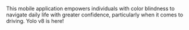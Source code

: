 This mobile application empowers individuals with color blindness to navigate daily life with greater confidence, particularly when it comes to driving.
Yolo v8 is here! 
